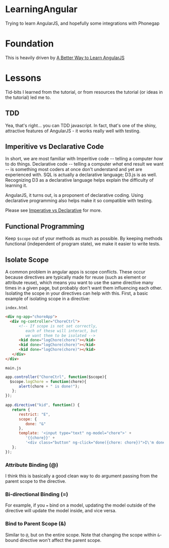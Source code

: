 LearningAngular
===============

Trying to learn AngularJS, and hopefully some integrations with Phonegap

# Foundation
This is heavily driven by [A Better Way to Learn AngularJS](http://www.thinkster.io/pick/GtaQ0oMGIl/)

# Lessons
Tid-bits I learned from the tutorial, or from resources the tutorial (or ideas in the tutorial) led me to.

## TDD
Yea, that's right... you can TDD javascript. In fact, that's one of the shiny, attractive features of AngularJS - it works really well with testing.

## Imperitive vs Declarative Code
In short, we are most familiar with Imperitive code -- telling a computer _how_ to do things. Declarative code -- telling a computer _what_ end result we want -- is something most coders at once don't understand and yet are experienced with. SQL is actually a declarative language; D3.js is as well. Recognizing D3 as a declarative language helps explain the difficulty of learning it.

AngularJS, it turns out, is a proponent of declarative coding. Using declarative programming also helps make it so compatible with testing.

Please see [Imperative vs Declarative](http://latentflip.com/imperative-vs-declarative/) for more.

## Functional Programming
Keep `$scope` out of your methods as much as possible. By keeping methods functional (independent of program state), we make it easier to write tests.

## Isolate Scope
A common problem in angular apps is scope conflicts. These occur because directives are typically made for reuse
(such as element or attribute reuse), which means you want to use the same directive many times in a given page,
but probably don't want them influencing each other. Isolating the scope in your directives can help with this.
First, a basic example of isolating scope in a directive:

`index.html`
```HTML
<div ng-app="choreApp">
  <div ng-controller="ChoreCtrl">
      <!-- If scope is not set correctly,
         each of these will interact, but
         we want them to be isolated -->
      <kid done="logChore(chore)"></kid>
      <kid done="logChore(chore)"></kid>
      <kid done="logChore(chore)"></kid>
   </div>
</div>
```

`main.js`
```JavaScript
app.controller("ChoreCtrl", function($scope){
  $scope.logChore = function(chore){
      alert(chore + " is done!");
   };
});
   
app.directive("kid", function() {
   return {
      restrict: "E",
      scope: {
         done: "&"
      },
      template: '<input type="text" ng-model="chore">' +
         '{{chore}}' +
         '<div class="button" ng-click="done({chore: chore})">I\'m done</div>'
   };
});
```

### Attribute Binding (@)
I think this is basically a good clean way to do argument passing from the parent scope to the directive.

### Bi-directional Binding (=)
For example, if you `=` bind on a model, updating the model outside of the directive will update
the model inside, and vice versa.

### Bind to Parent Scope (&)
Similar to `@`, but on the entire scope. Note that changing the scope within `&`-bound directive won't affect the parent scope.
